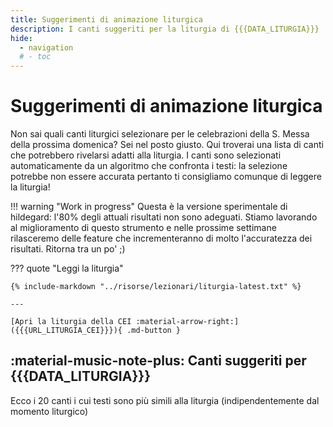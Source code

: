 ```yaml
---
title: Suggerimenti di animazione liturgica
description: I canti suggeriti per la liturgia di {{{DATA_LITURGIA}}} 
hide:
  - navigation
  # - toc
---
```


# Suggerimenti di animazione liturgica

Non sai quali canti liturgici selezionare per le celebrazioni della S. Messa della prossima domenica? Sei nel posto giusto. Qui troverai una lista di canti che potrebbero rivelarsi adatti alla liturgia. I canti sono selezionati automaticamente da un algoritmo che confronta i testi: la selezione potrebbe non essere accurata pertanto ti consigliamo comunque di leggere la liturgia!

!!! warning "Work in progress"
    Questa è la versione sperimentale di hildegard: l'80% degli attuali risultati non sono adeguati. Stiamo lavorando al miglioramento di questo strumento e nelle prossime settimane rilasceremo delle feature che incrementeranno di molto l'accuratezza dei risultati. Ritorna tra un po' ;) 
    
??? quote "Leggi la liturgia"

    {% include-markdown "../risorse/lezionari/liturgia-latest.txt" %}

    ---

    [Apri la liturgia della CEI :material-arrow-right:]({{{URL_LITURGIA_CEI}}}){ .md-button }

## :material-music-note-plus: Canti suggeriti per {{{DATA_LITURGIA}}}

Ecco i 20 canti i cui testi sono più simili alla liturgia (indipendentemente dal momento liturgico)

